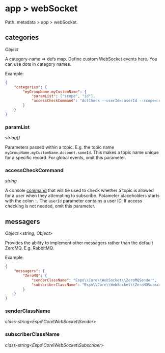 # app > webSocket

Path: metadata > app > webSocket.

## categories

*Object*

A category-name => defs map. Define custom WebSocket events here. You can use dots in category names.

Example:

```json
{
    "categories": {
        "myGroupName.myCustomName": {
            "paramList": ["scope", "id"],
            "accessCheckCommand": "AclCheck --userId=:userId --scope=:scope --id=:id --action=read"
        }
    }
}
```

### paramList

*string[]*

Parameters passed within a topic. E.g. the topic name `myGroupName.myCustomName.Account.someId`. This makes a topic name unique for a specific record. For global events, omit this parameter.

### accessCheckCommand

*string*

A console [command](../../administration/commands.md) that will be used to check whether a topic is allowed for a user when they attempting to subscribe. Patameter placeholders starts with the colon `:`. The `userId` parameter contains a user ID. If access checking is not needed, omit this parameter.

## messagers

*Object.<string, Object\>*

Provides the ability to implement other messagers rather than the default ZeroMQ. E.g. RabbitMQ.

Example:

```json
{
    "messagers": {
        "ZeroMQ": {
            "senderClassName": "Espo\\Core\\WebSocket\\ZeroMQSender",
            "subscriberClassName": "Espo\\Core\\WebSocket\\ZeroMQSubscriber"
        }
    }
}
```

### senderClassName

*class-string<Espo\Core\WebSocket\Sender\>*

### subscriberClassName

*class-string<Espo\Core\WebSocket\Subscriber\>*
